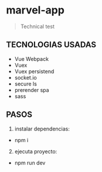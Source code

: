 # marvel-app

> Technical test

## TECNOLOGIAS USADAS
- Vue Webpack
- Vuex
- Vuex persistend
- socket.io
- secure ls
- prerender spa
- sass

## PASOS

1. instalar dependencias: 
- npm i

2. ejecuta proyecto: 
- npm run dev
